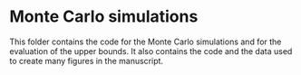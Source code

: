 # Monte Carlo simulations

This folder contains the code for the Monte Carlo simulations and for the evaluation of the upper bounds. It also contains the code and the data used to create many figures in the manuscript. 